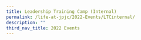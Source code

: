 ```yaml
---
title: Leadership Training Camp (Internal)
permalink: /life-at-jpjc/2022-Events/LTCinternal/
description: ""
third_nav_title: 2022 Events
---
```

